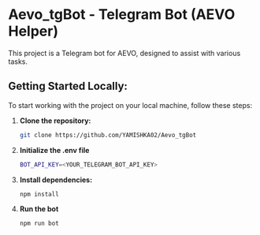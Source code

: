 # Aevo_tgBot - Telegram Bot (AEVO Helper)

This project is a Telegram bot for AEVO, designed to assist with various tasks.

## Getting Started Locally:

To start working with the project on your local machine, follow these steps:

1. **Clone the repository:**
   ```bash
   git clone https://github.com/YAMISHKA02/Aevo_tgBot

2. **Initialize the .env file**
    ```bash
    BOT_API_KEY=<YOUR_TELEGRAM_BOT_API_KEY>
3. **Install dependencies:**
   ```bash
   npm install
4. **Run the bot**
   ```bash
   npm run bot

